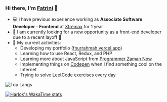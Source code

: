 ### Hi there, I'm [Fatrini](https://fnurrahmah.vercel.app/) 👋 ###

* 💻 I have previous experience working as **Associate Software Developer - Frontend** at [Xtremax](https://www.xtremax.com/) for 1 year
* 🔎 I am currently looking for a new opportunity as a front-end developer due to a recent layoff 🥲
* 🌱 My current activities:
  * Developing my portfolio ([fnurrahmah.vercel.app](https://fnurrahmah.vercel.app/))
  * Learning how to use React, Redux, and PHP
  * Learning more about JavaScript from [Programmer Zaman Now](https://kelas.programmerzamannow.com/p/pemrograman-javascript-untuk-pemula-sampai-mahir)
  * Implementing things on [Codepen](https://codepen.io/fnurrahmah125) when I find something cool on the Internet
  * Trying to solve [LeetCode](https://leetcode.com/fnurrahmah125/) exercises every day 


![Top Langs](https://github-readme-stats.vercel.app/api/top-langs/?username=fnurrahmah125&layout=compact&size_weight=0.5&count_weight=0.5&theme=dracula)

[![Harlok's WakaTime stats](https://github-readme-stats.vercel.app/api/wakatime?username=@52f7b113-1b7d-4236-96c6-53541683a7be&layout=compact&theme=dracula)](https://github.com/anuraghazra/github-readme-stats)
